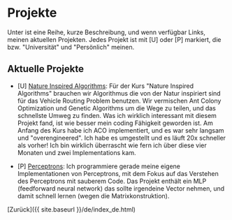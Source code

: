 # Projekte
Unter ist eine Reihe, kurze Beschreibung, und wenn verfügbar Links, meinen aktuellen Projekten.  Jedes Projekt ist mit [U] oder [P] markiert, die bzw. "Universität" und "Persönlich" meinen.

<!---Below is a list, a short description, and links if available, of my current projects.  Each project is marked with a [U] or a [P] tag, for "University" and "Personal" respectively.-->

## Aktuelle Projekte

- [U] [Nature Inspired Algorithms](https://github.com/johnberroa/Ant-Colony-Optimization): Für der Kurs "Nature Inspired Algorithms" brauchen wir Algorithmus die von der Natur inspiriert sind für das Vehicle Routing Problem benutzen.  Wir vermischen Ant Colony Optimization und Genetic Algorithms um die Wege zu teilen, und das schnellste Umweg zu finden.  Was ich wirklich interessant mit diesem Projekt fand, ist wie besser mein coding Fähigkeit geworden ist.  Am Anfang des Kurs habe ich ACO implementiert, und es war sehr langsam und "overengineered".  Ich habe es umgestellt und es läuft 20x schneller als vorher!  Ich bin wirklich überrascht wie fern ich über diese vier Monaten und zwei Implementations kam.

<!---- [U] [Nature Inspired Algorithms](https://github.com/johnberroa/Ant-Colony-Optimization): For the Nature Inspired Algorithms class, we need to create a conglomeration of algorithms inspired by nature (such as Ant Colony Optimization linked above, and Genetic Algorithms) to solve the Vehicle Routing Problem.  We are using a mix of both genetic algorithms and ACO in order to split the routes into smaller clusters, and find the most optimal routes within those clusters for the trucks.  What I found really interesting so far about the project is how much my coding has improved: at the beginning of the semester, when we learned ACO, my code took forever to run and had a lot of unnecessary lines.  I rewrote the algorithm for the final project, and increased its speed 20x!  I was quite surprised how far I've come in the past four months or so between implementations.-->




- [P] [Perceptrons](https://github.com/johnberroa/Perceptrons): Ich programmiere gerade meine eigene Implementationen von Perceptrons, mit dem Fokus auf das Verstehen des Perceptrons mit sauberem Code.  Das Projekt enthält ein MLP (feedforward neural network) das sollte irgendeine Vector nehmen, und damit schnell lernen (wegen die Matrixkonstruktion).


<!---I'm currently creating my own implementations of perceptrons with the explicit focus of trying to understand how they work with clean code.  This includes an MLP (feedforward neural network) implementation which should be able to take in any vector of input and train on it at fairly good speeds (due to the matrix design).-->
[Zurück]({{ site.baseurl }}/de/index_de.html)
